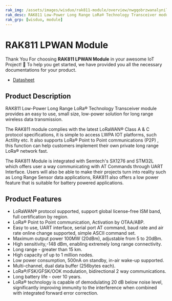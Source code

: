 ```yaml
---
rak_img: /assets/images/wisduo/rak811-module/overview/nwgqobrzwanalynildkc.jpg
rak_desc: RAK811 Low-Power Long Range LoRa® Technology Transceiver module provides an easy to use, small size, low-power solution for long range wireless data transmission.
rak_grp: [wisduo, module]
---
```


# RAK811 LPWAN Module
Thank You For choosing **RAK811 LPWAN Module** in your awesome IoT Project! 🎉 To help you get started, we have provided you all the necessary documentations for your product.

* [Datasheet](../Datasheet/)
<!-- <rk-img
  src="/assets/images/wisduo/rak811-module/overview/nwgqobrzwanalynildkc.jpg"
  width="40%"
  caption="RAK811 LPWAN Module"
/> -->

## Product Description

RAK811 Low-Power Long Range LoRa® Technology Transceiver module provides an easy to use, small size, low-power solution for long range wireless data transmission.

The RAK811 module complies with the latest LoRaWAN® Class A & C protocol specifications, it is simple to access LWPA IOT platforms, such Actility etc. It also supports LoRa® Point to Point communications (P2P) , this function can help customers implement their own private long range LoRa® network fast.

The RAK811 Module is integrated with Semtech's SX1276 and STM32L which offers user a way communicating with AT Commands through UART Interface. Users will also be able to make their projects turn into reality such as Long Range Sensor data applications, RAK811 also offers a low power feature that is suitable for battery powered applications.

<!-- <rk-btn
  src="../Datasheet/"
  label="View Datasheet for the RAK811 LPWAN Module"
/>

<rk-quick-links :params="$page.frontmatter.params.qlinks1"/> -->

## Product Features

- LoRaWAN® protocol supported, support global license-free ISM band, full
  certification by region.
- LoRa® Point to Point communication, Activation by OTAA/ABP.
- Easy to use, UART interface, serial port AT command, baud rate and air rate online
  change supported, simple ASCII command set.
- Maximum output power 100MW (20dBm), adjustable from 5 to 20dBm.
- High sensitivity,-148 dBm, enabling extremely long range connectivity.
- Long range - greater than 15 km.
- High capacity of up to 1 million nodes.
- Low power consumption, 500nA on standby, in-air wake-up supported.
- Multi-channel, dual data buffer (256bytes each).
- LoRa®/FSK/GFSK/OOK modulation, bidirectional 2 way communications.
- Long battery life - over 10 years.
- LoRa® technology is capable of demodulating 20 dB below noise level, significantly
  improving immunity to the interference when combined with integrated forward error
  correction.

<!-- <rk-btn
  src="https://store.rakwireless.com/products/rak811-lpwan-module"
  label="Buy a RAK811 LPWAN Module"
  _blank
/> -->